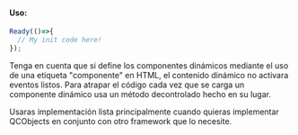 #### Uso:

```javascript
Ready(()=>{
  // My init code here!
});
```
Tenga en cuenta que si define los componentes dinámicos mediante el uso de una etiqueta "componente" en HTML, el contenido dinámico no activara eventos listos. Para atrapar el código cada vez que se carga un componente dinámico usa un método decontrolado hecho en su lugar.

Usaras implementación lista principalmente cuando quieras implementar QCObjects en conjunto con otro framework que lo necesite.
